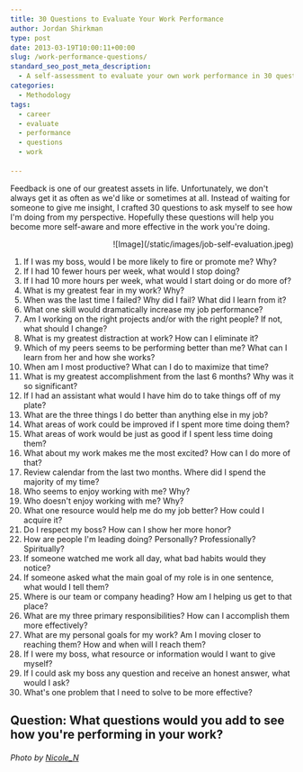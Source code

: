 ```yaml
---
title: 30 Questions to Evaluate Your Work Performance
author: Jordan Shirkman
type: post
date: 2013-03-19T10:00:11+00:00
slug: /work-performance-questions/
standard_seo_post_meta_description:
  - A self-assessment to evaluate your own work performance in 30 questions.
categories:
  - Methodology
tags:
  - career
  - evaluate
  - performance
  - questions
  - work

---
```

Feedback is one of our greatest assets in life. Unfortunately, we don't always get it as often as we'd like or sometimes at all. Instead of waiting for someone to give me insight, I crafted 30 questions to ask myself to see how I'm doing from my perspective. Hopefully these questions will help you become more self-aware and more effective in the work you're doing.

<p style="text-align: right;">
  ![Image](/static/images/job-self-evaluation.jpeg)
</p>

<!--more-->

  
<!--?xml version="1.0" encoding="UTF-8" standalone="no"?-->

  1. If I was my boss, would I be more likely to fire or promote me? Why?
  2. If I had 10 fewer hours per week, what would I stop doing?
  3. If I had 10 more hours per week, what would I start doing or do more of?
  4. What is my greatest fear in my work? Why?
  5. When was the last time I failed? Why did I fail? What did I learn from it?
  6. What one skill would dramatically increase my job performance?
  7. Am I working on the right projects and/or with the right people? If not, what should I change?
  8. What is my greatest distraction at work? How can I eliminate it?
  9. Which of my peers seems to be performing better than me? What can I learn from her and how she works?
 10. When am I most productive? What can I do to maximize that time?
 11. What is my greatest accomplishment from the last 6 months? Why was it so significant?
 12. If I had an assistant what would I have him do to take things off of my plate?
 13. What are the three things I do better than anything else in my job?
 14. What areas of work could be improved if I spent more time doing them?
 15. What areas of work would be just as good if I spent less time doing them?
 16. What about my work makes me the most excited? How can I do more of that?
 17. Review calendar from the last two months. Where did I spend the majority of my time?
 18. Who seems to enjoy working with me? Why?
 19. Who doesn't enjoy working with me? Why?
 20. What one resource would help me do my job better? How could I acquire it?
 21. Do I respect my boss? How can I show her more honor?
 22. How are people I'm leading doing? Personally? Professionally? Spiritually?
 23. If someone watched me work all day, what bad habits would they notice?
 24. If someone asked what the main goal of my role is in one sentence, what would I tell them?
 25. Where is our team or company heading? How am I helping us get to that place?
 26. What are my three primary responsibilities? How can I accomplish them more effectively?
 27. What are my personal goals for my work? Am I moving closer to reaching them? How and when will I reach them?
 28. If I were my boss, what resource or information would I want to give myself?
 29. If I could ask my boss any question and receive an honest answer, what would I ask?
 30. What's one problem that I need to solve to be more effective?

## Question: What questions would you add to see how you're performing in your work?

###### Photo by&nbsp;[Nicole_N](http://www.sxc.hu/profile/Nicole_N)
